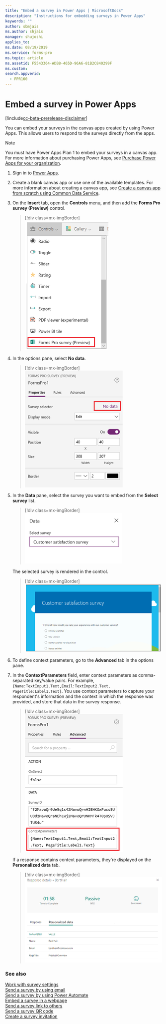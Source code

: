 ```yaml
---
title: "Embed a survey in Power Apps | MicrosoftDocs"
description: "Instructions for embedding surveys in Power Apps"
keywords: ""
author: sbmjais
ms.author: shjais
manager: shujoshi
applies_to: 
ms.date: 08/19/2019
ms.service: forms-pro
ms.topic: article
ms.assetid: F5543364-ADB8-465D-96A6-81B2C840299F
ms.custom:
search.appverid:
  - FPR160
---
```


# Embed a survey in Power Apps

[!include[cc-beta-prerelease-disclaimer](includes/cc-beta-prerelease-disclaimer.md)]

You can embed your surveys in the canvas apps created by using Power Apps. This allows users to respond to the surveys directly from the apps.

> [!NOTE]
> You must have Power Apps Plan 1 to embed your surveys in a canvas app. For more information about purchasing Power Apps, see [Purchase Power Apps for your organization](https://docs.microsoft.com/power-platform/admin/signup-for-powerapps-admin).

1.	Sign in to [Power Apps](https://web.powerapps.com/).

2.	Create a blank canvas app or use one of the available templates. For more information about creating a canvas app, see [Create a canvas app from scratch using Common Data Service](https://docs.microsoft.com/powerapps/maker/canvas-apps/data-platform-create-app-scratch).

3.	On the **Insert** tab, open the **Controls** menu, and then add the **Forms Pro survey (Preview)** control.

    > [!div class=mx-imgBorder]
    > ![Add the Forms Pro survey (Preview) control](media/insert-control.png "Add the Forms Pro survey (Preview) control")  

4.	In the options pane, select **No data**.

    > [!div class=mx-imgBorder]
    > ![Options pane](media/options-pane.png "Options pane")  

5.	In the **Data** pane, select the survey you want to embed from the **Select survey** list.

    > [!div class=mx-imgBorder]
    > ![Select survey in the Data pane](media/data-pane.png "Select a survey in the Data pane")

    The selected survey is rendered in the control.

    > [!div class=mx-imgBorder]
    > ![Survey rendered in the control](media/survey-render.png "Survey rendered in the control")

6.	To define context parameters, go to the **Advanced** tab in the options pane.

7.	In the **ContextParameters** field, enter context parameters as comma-separated key/value pairs. For example, `{Name:TextInput1.Text,Email:TextInput2.Text, PageTitle:Label1.Text}`.
    You use context parameters to capture your respondent's information and the context in which the response was provided, and store that data in the survey response.

    > [!div class=mx-imgBorder]
    > ![Add context parameters](media/context-param.png "Add context parameters")

    If a response contains context parameters, they're displayed on the **Personalized data** tab.

    > [!div class=mx-imgBorder]
    > ![Context parameters in a survey response](media/context-param-powerapps.png "Context parameters in a survey response")

### See also

[Work with survey settings](invite-settings.md)<br>
[Send a survey by using email](send-survey-email.md)<br>
[Send a survey by using Power Automate](send-survey-microsoft-flow.md)<br>
[Embed a survey in a webpage](embed-web-page.md)<br>
[Send a survey link to others](send-survey-link.md)<br>
[Send a survey QR code](send-survey-qrcode.md)<br>
[Create a survey invitation](create-survey-invite.md)
